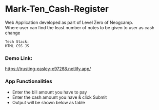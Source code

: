 # Mark-Ten_Cash-Register

Web Application developed as part of Level Zero of Neogcamp.  
Where user can find the least number of notes to be given to user as cash change


```
Tech Stack:
HTML CSS JS
```

### Demo Link:

https://trusting-easley-e97268.netlify.app/

### App Functionalities

 - Enter the bill amount you have to pay  
 - Enter the cash amount you have & click Submit
 - Output will be shown below as table
